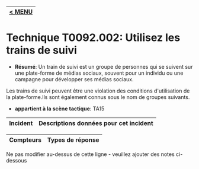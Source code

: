 |[< MENU](../../README.md)|
|---|
# Technique T0092.002: Utilisez les trains de suivi

* **Résumé**: Un train de suivi est un groupe de personnes qui se suivent sur une plate-forme de médias sociaux, souvent pour un individu ou une campagne pour développer ses médias sociaux.

Les trains de suivi peuvent être une violation des conditions d'utilisation de la plate-forme.Ils sont également connus sous le nom de groupes suivants.

* **appartient à la scène tactique**: TA15


|Incident |Descriptions données pour cet incident |
|-------- |-------------------- |



|Compteurs |Types de réponse |
|-------- |-------------- |


Ne pas modifier au-dessus de cette ligne - veuillez ajouter des notes ci-dessous